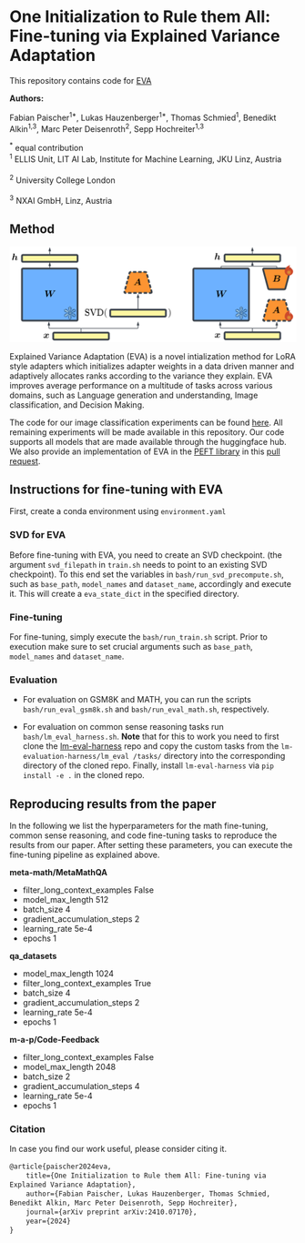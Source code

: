 # One Initialization to Rule them All: Fine-tuning via Explained Variance Adaptation

This repository contains code for [EVA](https://arxiv.org/abs/2410.07170)

**Authors:**

Fabian Paischer<sup>1*</sup>,
Lukas Hauzenberger<sup>1*</sup>,
Thomas Schmied<sup>1</sup>,
Benedikt Alkin<sup>1,3</sup>,
Marc Peter Deisenroth<sup>2</sup>,
Sepp Hochreiter<sup>1,3</sup>

<sup>*</sup> equal contribution
<br><sup>1</sup> ELLIS Unit, LIT AI Lab, Institute for Machine Learning, JKU Linz, Austria</br>
<br><sup>2</sup> University College London</br>
<br><sup>3</sup> NXAI GmbH, Linz, Austria</br>

## Method

![](png/EVA.svg)

Explained Variance Adaptation (EVA) is a novel intialization method for LoRA style adapters which initializes adapter weights in a data driven manner and adaptively allocates ranks according to the variance they explain.
EVA improves average performance on a multitude of tasks across various domains, such as Language generation and understanding, Image classification, and Decision Making.

The code for our image classification experiments can be found [here](https://github.com/BenediktAlkin/vtab1k-pytorch). All remaining experiments will be made available in this repository.
Our code supports all models that are made available through the huggingface hub.
We also provide an implementation of EVA in the [PEFT library](https://github.com/huggingface/peft) in this [pull request]().

## Instructions for fine-tuning with EVA

First, create a conda environment using `environment.yaml`

### SVD for EVA

Before fine-tuning with EVA, you need to create an SVD checkpoint. (the argument `svd_filepath` in `train.sh` needs to point to an existing SVD checkpoint).
To this end set the variables in `bash/run_svd_precompute.sh`, such as `base_path`, `model_names` and `dataset_name`, accordingly and execute it.
This will create a `eva_state_dict` in the specified directory.

### Fine-tuning

For fine-tuning, simply execute the `bash/run_train.sh` script. Prior to execution make sure to set crucial arguments such as `base_path`, `model_names` and `dataset_name`.

### Evaluation

- For evaluation on GSM8K and MATH, you can run the scripts `bash/run_eval_gsm8k.sh` and `bash/run_eval_math.sh`, respectively.

- For evaluation on common sense reasoning tasks run `bash/lm_eval_harness.sh`. 
**Note** that for this to work you need to first clone the [lm-eval-harness](https://github.com/EleutherAI/lm-evaluation-harness) repo and copy the custom tasks from the `lm-evaluation-harness/lm_eval
/tasks/` directory into the corresponding directory of the cloned repo. Finally, install `lm-eval-harness` via `pip install -e .` in the cloned repo.

## Reproducing results from the paper

In the following we list the hyperparameters for the math fine-tuning, common sense reasoning, and code fine-tuning tasks to reproduce the results from our paper.
After setting these parameters, you can execute the fine-tuning pipeline as explained above.

**meta-math/MetaMathQA**
- filter_long_context_examples False
- model_max_length 512
- batch_size 4
- gradient_accumulation_steps 2
- learning_rate 5e-4
- epochs 1

**qa_datasets**
- model_max_length 1024
- filter_long_context_examples True
- batch_size 4
- gradient_accumulation_steps 2
- learning_rate 5e-4
- epochs 1

**m-a-p/Code-Feedback**
- filter_long_context_examples False
- model_max_length 2048
- batch_size 2
- gradient_accumulation_steps 4
- learning_rate 5e-4
- epochs 1


### Citation

In case you find our work useful, please consider citing it.

    @article{paischer2024eva,
        title={One Initialization to Rule them All: Fine-tuning via Explained Variance Adaptation}, 
        author={Fabian Paischer, Lukas Hauzenberger, Thomas Schmied, Benedikt Alkin, Marc Peter Deisenroth, Sepp Hochreiter},
        journal={arXiv preprint arXiv:2410.07170},
        year={2024}
    }
